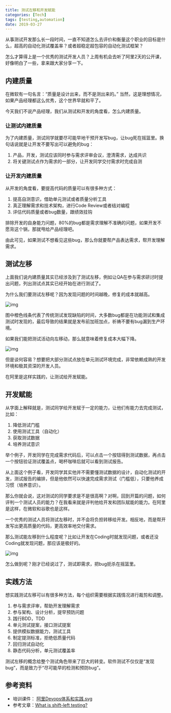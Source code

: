 ```yaml
---
title: 测试左移和开发赋能
categories: [Tech]
tags: [testing,automation]
date: 2019-03-27
---
```


从事测试开发那么长一段时间，一直不知道怎么去评价和衡量这个职业的目标是什么，超高的自动化测试覆盖率？或者超稳定超包容的自动化测试框架？

<!-- more -->

怎么才算得上是一个优秀的测试开发人员？上周有机会去听了阿里2天的公开课，好像明白了一些，拿来跟大家分享一下。

## 内建质量

在微软有一句名言：“质量是设计出来，而不是测出来的。” 当然，这是理想情况，如果产品经理都这么优秀，这个世界早就和平了。

今天我们不说产品经理，我们从测试和开发的角度看，怎么内建质量。

### 让测试内建质量

为了内建质量，测试同学就要尽可能早地干预开发写bug，让bug死在摇篮里。换句话说就是让开发不要写出可以避免的bug：

1. 产品，开发，测试应该同时参与需求评审会议，澄清需求，达成共识
2. 将关键测试点作为需求的一部分，让开发同学交付需求时完成自测

### 让开发内建质量

从开发的角度看，要提高代码的质量可以有很多种方式：

1. 提高自测意识，借助单元测试或者质量分析工具
2. 真正理解需求和技术架构，进行Code Review或者结对编程
3. 评估代码质量或者bug数量，跟绩效挂钩

排除开发的自身能力问题，80%的bug都是需求理解不准确的问题，如果开发不愿背这个锅，那就甩给产品经理吧。

由此可见，如果测试不想看见这些bug，那么你就要帮产品表达需求，帮开发理解需求。

## 测试左移

上面我们说内建质量其实已经涉及到了测试左移，例如让QA在参与需求研讨时提出问题，列出测试点其实已经开始在进行测试了。

为什么我们要测试左移呢？因为发现问题的时间越晚，修复的成本就越高。

![img](https://tobyqin.github.io/images/2019-04/9f969a88cfae418fba23c10adc025b3a636807279198182687.jpg)

图中橙色线条代表了传统测试发现缺陷的时间，大多数bug都是在功能测试和集成测试时发现的，最后导致的结果就是发布前加班加点，祈祷不要有bug漏到生产环境。

如果我们能把测试活动向左移动，那么就意味着修复成本大幅下降。

![img](https://tobyqin.github.io/images/2019-04/c8b20f490f1b40b28fe91e2fe48059fb636807279425994169.gif)

但是谈何容易？想要把大部分测试点放在单元测试环境完成，非常依赖成熟的开发环境和极其资深的开发人员。

在阿里是这样实践的，让测试给开发赋能。

## 开发赋能

从字面上解释就是，测试同学给开发赋于一定的能力，让他们有能力去完成测试，比如：

1. 降低测试门槛
2. 使用测试工具（自动化）
3. 获取测试数据
4. 培养测试意识

举个例子，开发同学在完成需求代码后，可以点击一个按钮得到测试数据，再点击一个按钮验证测试覆盖点，喝杯咖啡后就可以看到测试报告。

从上面这个例子看，开发同学其实他并不需要懂测试数据的设计，自动化测试的开发，测试报告的编排，但是他依然可以快速完成需求测试（门槛低），只要他养成习惯（培养意识）。

那么你就会说，这对测试的同学要求是不是很高啊？对啊，回到开篇的问题，如何评判一个测试人员的能力？在我看来就是评判他给开发和团队赋能的能力。在阿里是这样，在微软和谷歌也是这样。

一个优秀的测试人员将测试左移时，并不会将负担转移给开发。相反地，而是帮开发写出更高质量的代码，更高效率地交付需求。

那么测试能左移到什么程度呢？比如让开发在Coding时就发现问题，或者还没Coding就发现问题，那应该是极好的。

![img](https://tobyqin.github.io/images/2019-04/ca89b059129e418aaa383c8b1d83c69b636807279625728401.gif)

怎么做到呢？刚才已经说过了，测试即需求，把bug扼杀在摇篮里。

## 实践方法

想实践测试左移可以有很多种方法，每个组织需要根据实践情况进行裁剪和调整。

1. 参与需求评审，帮助开发理解需求
2. 参与架构、设计分析，提早预防问题
3. 践行BDD，TDD
4. 单元测试提案，接口测试提案
5. 提供模拟数据能力，测试工具
6. 制定提测标准，拒绝低质量代码
7. 回归测试自动化
8. 静态代码分析，单元测试覆盖率

测试左移的概念给整个测试角色带来了巨大的转变。软件测试不仅仅是“发现bug”，而是致力于“尽可能早的检测和预防bug”。

## 参考资料

- 培训课件： [阿里Devops体系和实践.svg](/images/阿里Devops体系和实践.svg)
- 参考文章：[What is shift-left testing?](https://blog.parasoft.com/what-is-the-shift-left-approach-to-software-testing)
